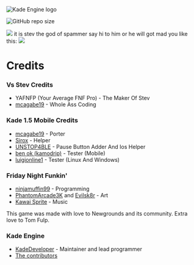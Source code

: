 ![Kade Engine logo](assets/preload/images/KadeEngineLogo.png)

![GitHub repo size](https://img.shields.io/github/repo-size/mcagabe19/Vs-Stev-Kade-Engine-AGAIN)

<img src="https://static.wikia.nocookie.net/fridaynightfunking/images/2/25/Singularstevicon.png/revision/latest?cb=20220215115311">
it is stev the god of spammer say hi to him or he will got mad you like this:
<img src="https://static.wikia.nocookie.net/fridaynightfunking/images/3/36/Stev_what_happen.png/revision/latest?cb=20220522065041">


# Credits
### Vs Stev Credits
 - YAFNFP (Your Average FNF Pro) - The Maker Of Stev
 - [mcagabe19](https://github.com/mcagabe19) - Whole Ass Coding
### Kade 1.5 Mobile Credits
 - [mcagabe19](https://github.com/mcagabe19) - Porter
 - [Sirox](https://github.com/sirox228) - Helper
 - [UNSTOP4BLE](https://github.com/unstop4ble) - Pause Button Adder And Ios Helper
 - [ben ok (kamodrip)](https://github.com/Akhia11) - Tester (Mobile)
 - [luigionline1](https://github.com/luigionline1) - Tester (Linux And Windows)
### Friday Night Funkin'
 - [ninjamuffin99](https://twitter.com/ninja_muffin99) - Programming
 - [PhantomArcade3K](https://twitter.com/phantomarcade3k) and [Evilsk8r](https://twitter.com/evilsk8r) - Art
 - [Kawai Sprite](https://twitter.com/kawaisprite) - Music

This game was made with love to Newgrounds and its community. Extra love to Tom Fulp.
### Kade Engine
- [KadeDeveloper](https://twitter.com/KadeDeveloper) - Maintainer and lead programmer
- [The contributors](https://github.com/KadeDev/Kade-Engine/graphs/contributors)
